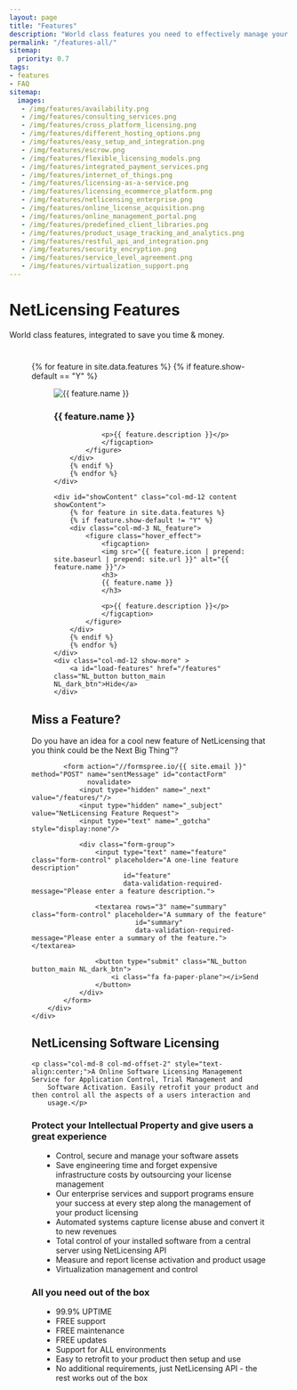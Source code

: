 ```yaml
---
layout: page
title: "Features"
description: "World class features you need to effectively manage your product licenses"
permalink: "/features-all/"
sitemap:
  priority: 0.7
tags:
- features
- FAQ
sitemap:
  images:
   - /img/features/availability.png
   - /img/features/consulting_services.png
   - /img/features/cross_platform_licensing.png
   - /img/features/different_hosting_options.png
   - /img/features/easy_setup_and_integration.png
   - /img/features/escrow.png
   - /img/features/flexible_licensing_models.png
   - /img/features/integrated_payment_services.png
   - /img/features/internet_of_things.png
   - /img/features/licensing-as-a-service.png
   - /img/features/licensing_ecommerce_platform.png
   - /img/features/netlicensing_enterprise.png
   - /img/features/online_license_acquisition.png
   - /img/features/online_management_portal.png
   - /img/features/predefined_client_libraries.png
   - /img/features/product_usage_tracking_and_analytics.png
   - /img/features/restful_api_and_integration.png
   - /img/features/security_encryption.png
   - /img/features/service_level_agreement.png
   - /img/features/virtualization_support.png
---
```

<div class="row NL_banner">
    <div class="col-md-6 col-md-offset-3 NL_about_page">
        <h1>NetLicensing Features</h1>
        <span>World class features, integrated to save you time & money.</span>
    </div>
</div>

<div class="row">
    <div style="padding:40px;">
        {% for feature in site.data.features %}
        {% if feature.show-default == "Y" %}
        <div class="col-md-3 NL_feature">
            <figure class="hover_effect">
                <figcaption>
                <img src="{{ feature.icon | prepend: site.baseurl | prepend: site.url }}" alt="{{ feature.name }}"/>
                <h3>
                {{ feature.name }}
                </h3>

                <p>{{ feature.description }}</p>
                </figcaption>
            </figure>
        </div>
        {% endif %}
        {% endfor %}
    </div>

    <div id="showContent" class="col-md-12 content showContent">
        {% for feature in site.data.features %}
        {% if feature.show-default != "Y" %}
        <div class="col-md-3 NL_feature">
            <figure class="hover_effect">
                <figcaption>
                <img src="{{ feature.icon | prepend: site.baseurl | prepend: site.url }}" alt="{{ feature.name }}"/>
                <h3>
                {{ feature.name }}
                </h3>

                <p>{{ feature.description }}</p>
                </figcaption>
            </figure>
        </div>
        {% endif %}
        {% endfor %}
    </div>
    <div class="col-md-12 show-more" >
        <a id="load-features" href="/features" class="NL_button button_main NL_dark_btn">Hide</a>
    </div>
</div>

<div class="row">
    <div class="col-md-12 NL_form_light NL_block">
        <div class="col-md-8 col-md-offset-2 NL_form_light_text">
            <h2>Miss a Feature?</h2>
            <span>Do you have an idea for a cool new feature of NetLicensing that you think could be the Next Big Thing™?</span>

            <form action="//formspree.io/{{ site.email }}" method="POST" name="sentMessage" id="contactForm"
                  novalidate>
                <input type="hidden" name="_next" value="/features/"/>
                <input type="hidden" name="_subject" value="NetLicensing Feature Request">
                <input type="text" name="_gotcha" style="display:none"/>

                <div class="form-group">
                    <input type="text" name="feature" class="form-control" placeholder="A one-line feature description"
                           id="feature"
                           data-validation-required-message="Please enter a feature description.">

                    <textarea rows="3" name="summary" class="form-control" placeholder="A summary of the feature"
                              id="summary"
                              data-validation-required-message="Please enter a summary of the feature."></textarea>

                    <button type="submit" class="NL_button button_main NL_dark_btn">
                        <i class="fa fa-paper-plane"></i>Send
                    </button>
                </div>
            </form>
        </div>
    </div>
</div>

<div class="row NL_block">
    <h2 class="col-md-12">NetLicensing Software Licensing</h2>

    <p class="col-md-8 col-md-offset-2" style="text-align:center;">A Online Software Licensing Management Service for Application Control, Trial Management and
        Software Activation. Easily retrofit your product and then control all the aspects of a users interaction and
        usage.</p>
</div>

<div class="row NL_FAQ">
    <div class="col-md-5 col-md-offset-1">
        <h3>Protect your Intellectual Property and give users a great experience</h3>
        <ul style="margin-left: 20px;">
            <li>Control, secure and manage your software assets</li>
            <li>Save engineering time and forget expensive infrastructure costs by outsourcing your license management</li>
            <li>Our enterprise services and support programs ensure your success at every step along the management of your product licensing</li>
            <li>Automated systems capture license abuse and convert it to new revenues</li>
            <li>Total control of your installed software from a central server using NetLicensing API</li>
            <li>Measure and report license activation and product usage</li>
            <li>Virtualization management and control</li>
        </ul>
    </div>
    <div class="col-md-5 col-md-offset-1">
        <h3>All you need out of the box</h3>
        <ul style="margin-left: 20px;">
            <li>99.9% UPTIME</li>
            <li>FREE support</li>
            <li>FREE maintenance</li>
            <li>FREE updates</li>
            <li>Support for ALL environments</li>
            <li>Easy to retrofit to your product then setup and use</li>
            <li>No additional requirements, just NetLicensing API - the rest works out of the box</li>
        </ul>
    </div>
</div>
